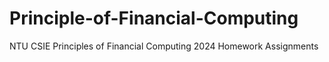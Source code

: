 # Principle-of-Financial-Computing
NTU CSIE Principles of Financial Computing 2024 Homework Assignments
